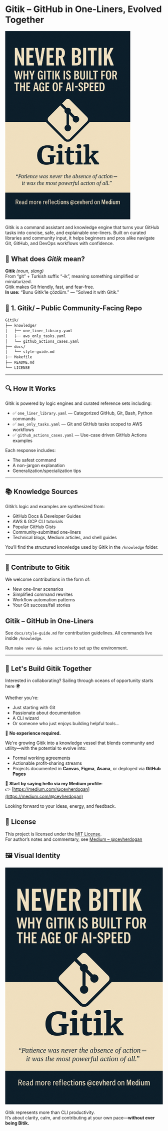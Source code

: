 # Gitik – GitHub in One-Liners, Evolved Together

<img src="web/images/GitikButNeverBitik.png" alt="Gitik – Never Bitik" width="400"/>

Gitik is a command assistant and knowledge engine that turns your GitHub tasks into concise, safe, and explainable one-liners. Built on curated libraries and community input, it helps beginners and pros alike navigate Git, GitHub, and DevOps workflows with confidence.

## 📖 What does *Gitik* mean?

**Gitik** *(noun, slang)*  
From “git” + Turkish suffix “-ik”, meaning something simplified or miniaturized.  
Gitik makes Git friendly, fast, and fear-free.  
**In use:** “Bunu Gitik’le çözdüm.” — "Solved it with Gitik."

## 📁 1. Gitik/ – Public Community-Facing Repo
```bash
Gitik/
├── knowledge/
│   ├── one_liner_library.yaml
│   ├── aws_only_tasks.yaml
│   └── github_actions_cases.yaml
├── docs/
│   └── style-guide.md
├── Makefile
├── README.md
└── LICENSE
```

---

## 🔍 How It Works

Gitik is powered by logic engines and curated reference sets including:

- ✅ `one_liner_library.yaml` — Categorized GitHub, Git, Bash, Python commands
- ✅ `aws_only_tasks.yaml` — Git and GitHub tasks scoped to AWS workflows
- ✅ `github_actions_cases.yaml` — Use-case driven GitHub Actions examples

Each response includes:
- The safest command
- A non-jargon explanation
- Generalization/specialization tips

---

## 📚 Knowledge Sources

Gitik’s logic and examples are synthesized from:

- GitHub Docs & Developer Guides  
- AWS & GCP CLI tutorials  
- Popular GitHub Gists  
- Community-submitted one-liners  
- Technical blogs, Medium articles, and shell guides

You’ll find the structured knowledge used by Gitik in the `/knowledge` folder.

---

## 🧠 Contribute to Gitik

We welcome contributions in the form of:
- New one-liner scenarios
- Simplified command rewrites
- Workflow automation patterns
- Your Git success/fail stories

## Gitik – GitHub in One-Liners

See `docs/style-guide.md` for contribution guidelines.
All commands live inside `/knowledge`.

Run `make venv && make activate` to set up the environment.


---

## 🌊 Let's Build Gitik Together

Interested in collaborating? Sailing through oceans of opportunity starts here 🌍

Whether you're:
- Just starting with Git
- Passionate about documentation
- A CLI wizard
- Or someone who just enjoys building helpful tools...

🚀 **No experience required.**

We're growing Gitik into a knowledge vessel that blends community and utility—with the potential to evolve into:
- Formal working agreements
- Actionable profit-sharing streams
- Projects documented in **Canvas**, **Figma**, **Asana**, or deployed via **GitHub Pages**

💬 **Start by saying hello via my Medium profile:**  
👉 [https://medium.com/@cevherdogan](https://medium.com/@cevherdogan)

Looking forward to your ideas, energy, and feedback.

## 📄 License

This project is licensed under the [MIT License](LICENSE).  
For author’s notes and commentary, see [Medium – @cevherdogan](https://medium.com/@cevherdogan)

## 🖼️ Visual Identity

![Gitik – Never Bitik](web/images/GitikButNeverBitik.png)

Gitik represents more than CLI productivity.  
It’s about clarity, calm, and contributing at your own pace—**without ever being Bitik.**

